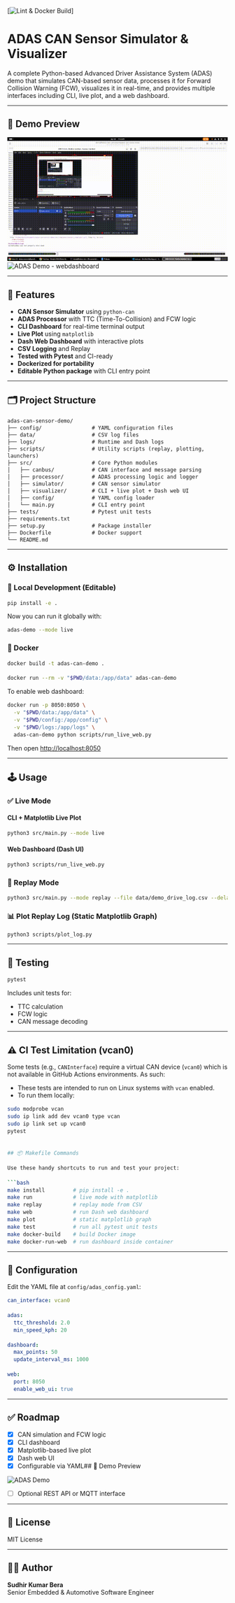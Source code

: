 [![Lint & Docker Build](https://github.com/sberaconnects/adas-can-sensor-demo/actions/workflows/python-lint-docker.yml/badge.svg)]


# ADAS CAN Sensor Simulator & Visualizer

A complete Python-based Advanced Driver Assistance System (ADAS) demo that simulates CAN-based sensor data, processes it for Forward Collision Warning (FCW), visualizes it in real-time, and provides multiple interfaces including CLI, live plot, and a web dashboard.

---

## 🎥 Demo Preview

![ADAS Demo - liveplot](assets/adas-liveplot-demo.gif)
![ADAS Demo - webdashboard](assets/adas-web-dashboard-demo)

---

## 🚀 Features

- **CAN Sensor Simulator** using `python-can`
- **ADAS Processor** with TTC (Time-To-Collision) and FCW logic
- **CLI Dashboard** for real-time terminal output
- **Live Plot** using `matplotlib`
- **Dash Web Dashboard** with interactive plots
- **CSV Logging** and Replay
- **Tested with Pytest** and CI-ready
- **Dockerized for portability**
- **Editable Python package** with CLI entry point

---

## 🗂️ Project Structure

```
adas-can-sensor-demo/
├── config/                # YAML configuration files
├── data/                  # CSV log files
├── logs/                  # Runtime and Dash logs
├── scripts/               # Utility scripts (replay, plotting, launchers)
├── src/                   # Core Python modules
│   ├── canbus/            # CAN interface and message parsing
│   ├── processor/         # ADAS processing logic and logger
│   ├── simulator/         # CAN sensor simulator
│   ├── visualizer/        # CLI + live plot + Dash web UI
│   ├── config/            # YAML config loader
│   └── main.py            # CLI entry point
├── tests/                 # Pytest unit tests
├── requirements.txt
├── setup.py               # Package installer
├── Dockerfile             # Docker support
└── README.md
```

---

## ⚙️ Installation

### 🔧 Local Development (Editable)

```bash
pip install -e .
```

Now you can run it globally with:
```bash
adas-demo --mode live
```

### 🐳 Docker
```bash
docker build -t adas-can-demo .

docker run --rm -v "$PWD/data:/app/data" adas-can-demo
```

To enable web dashboard:
```bash
docker run -p 8050:8050 \
  -v "$PWD/data:/app/data" \
  -v "$PWD/config:/app/config" \
  -v "$PWD/logs:/app/logs" \
  adas-can-demo python scripts/run_live_web.py
```

Then open [http://localhost:8050](http://localhost:8050)

---

## 🕹️ Usage

### ✅ Live Mode

#### CLI + Matplotlib Live Plot
```bash
python3 src/main.py --mode live
```

#### Web Dashboard (Dash UI)
```bash
python3 scripts/run_live_web.py
```

### 🔁 Replay Mode
```bash
python3 src/main.py --mode replay --file data/demo_drive_log.csv --delay 0.3
```

### 📊 Plot Replay Log (Static Matplotlib Graph)
```bash
python3 scripts/plot_log.py
```

---

## 🧪 Testing

```bash
pytest
```

Includes unit tests for:
- TTC calculation
- FCW logic
- CAN message decoding

---

## ⚠️ CI Test Limitation (vcan0)

Some tests (e.g., `CANInterface`) require a virtual CAN device (`vcan0`) which is not available in GitHub Actions environments. As such:

- These tests are intended to run on Linux systems with `vcan` enabled.
- To run them locally:

```bash
sudo modprobe vcan
sudo ip link add dev vcan0 type vcan
sudo ip link set up vcan0
pytest


## 📦 Makefile Commands

Use these handy shortcuts to run and test your project:

```bash
make install         # pip install -e .
make run             # live mode with matplotlib
make replay          # replay mode from CSV
make web             # run Dash web dashboard
make plot            # static matplotlib graph
make test            # run all pytest unit tests
make docker-build    # build Docker image
make docker-run-web  # run dashboard inside container
```

---

## 🧰 Configuration

Edit the YAML file at `config/adas_config.yaml`:
```yaml
can_interface: vcan0

adas:
  ttc_threshold: 2.0
  min_speed_kph: 20

dashboard:
  max_points: 50
  update_interval_ms: 1000

web:
  port: 8050
  enable_web_ui: true
```

---

## ✅ Roadmap

- [x] CAN simulation and FCW logic
- [x] CLI dashboard
- [x] Matplotlib-based live plot
- [x] Dash web UI
- [x] Configurable via YAML## 🎥 Demo Preview

![ADAS Demo](assets/demo.gif)
- [ ] Optional REST API or MQTT interface

---

## 📄 License
MIT License

---

## 👨‍💻 Author
**Sudhir Kumar Bera**  
Senior Embedded & Automotive Software Engineer

